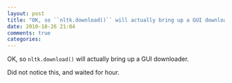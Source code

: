 ```yaml
---
layout: post
title: "OK, so ``nltk.download()`` will actually bring up a GUI downloader."
date: 2010-10-26 21:04
comments: true
categories: 
---
```


OK, so ``nltk.download()`` will actually bring up a GUI downloader.


Did not notice this, and waited for hour.

